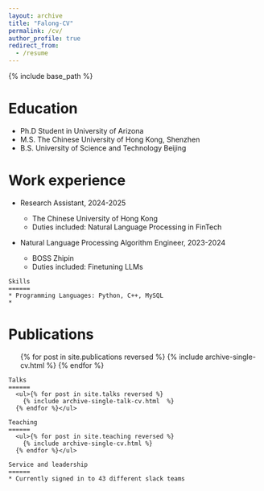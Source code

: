 ```yaml
---
layout: archive
title: "Falong-CV"
permalink: /cv/
author_profile: true
redirect_from:
  - /resume
---
```


{% include base_path %}

Education
======
* Ph.D Student in University of Arizona
* M.S. The Chinese University of Hong Kong, Shenzhen
* B.S. University of Science and Technology Beijing

Work experience
======
* Research Assistant, 2024-2025
  * The Chinese University of Hong Kong
  * Duties included: Natural Language Processing in FinTech
 
* Natural Language Processing Algorithm Engineer, 2023-2024
  * BOSS Zhipin
  * Duties included: Finetuning LLMs

```
Skills
======
* Programming Languages: Python, C++, MySQL
*
```

Publications
======
  <ul>{% for post in site.publications reversed %}
    {% include archive-single-cv.html %}
  {% endfor %}</ul>

```
Talks
======
  <ul>{% for post in site.talks reversed %}
    {% include archive-single-talk-cv.html  %}
  {% endfor %}</ul>
  
Teaching
======
  <ul>{% for post in site.teaching reversed %}
    {% include archive-single-cv.html %}
  {% endfor %}</ul>
  
Service and leadership
======
* Currently signed in to 43 different slack teams
```
